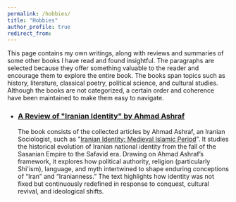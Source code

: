 ```yaml
---
permalink: /hobbies/
title: "Hobbies"
author_profile: true
redirect_from: 
---
```

This page contains my own writings, along with reviews and summaries of some other books I have read and found insightful. The paragraphs are selected because they offer something valuable to the reader and encourage them to explore the entire book. The books span topics such as history, literature, classical poetry, political science, and cultural studies. Although the books are not categorized, a certain order and coherence have been maintained to make them easy to navigate.

* ### [A Review of "Iranian Identity" by Ahmad Ashraf](/files/Iranian_Identity.pdf)
  The book consists of the collected articles by Ahmad Ashraf, an Iranian Sociologist, such as "[Iranian Identity: Medieval Islamic Period](https://www.iranicaonline.org/articles/iranian-identity-iii-medieval-islamic-period)". It studies the historical evolution of Iranian national identity from the fall of the Sasanian Empire to the Safavid era. Drawing on Ahmad Ashraf’s framework, it explores how political authority, religion (particularly Shi'ism), language, and myth intertwined to shape enduring conceptions of “Iran” and “Iranianness.” The text highlights how identity was not fixed but continuously redefined in response to conquest, cultural revival, and ideological shifts.

